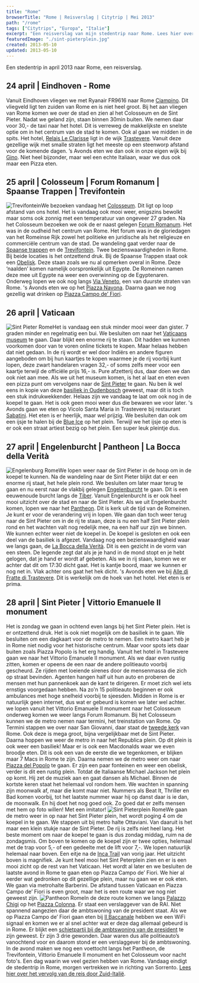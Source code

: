 ```yaml
---
title: "Rome"
browserTitle: "Rome | Reisverslag | Citytrip | Mei 2013"
path: "/rome"
tags: ["Citytrips", "Europa", "Italie"]
excerpt: "Een reisverslag van mijn stedentrip naar Rome. Lees hier over het de gezellige pleintjes, het Colosseum, Vaticaanstad, Forum Romanum en de Trevifontein."
featuredImage: "./sint-pieterplein.jpg"
created: 2013-05-10
updated: 2013-05-10
---
```


Een stedentrip in april 2013 naar Rome, een reisverslag.

## 24 april | Eindhoven - Rome

Vanuit Eindhoven vliegen we met Ryanair FR9616 naar Rome [Ciampino](https://nl.wikipedia.org/wiki/Luchthaven_Rome_Ciampino "Ciampino"). Dit vliegveld ligt ten zuiden van Rome en is niet heel groot. Bij het aan vliegen van Rome komen we over de stad en zien al het Colosseum en de Sint Pieter. Nadat we geland zijn, staan binnen 30min buiten. We nemen daar voor 30,- de taxi naar het hotel. Dit is verreweg de makkelijkste en snelste optie om in het centrum van de stad te komen. Ook al gaan we midden in de spits. Het hotel, [Relais Le Clarisse](http://www.booking.com/hotel/it/relais-le-clarisse.nl.html?aid=1293335&no_rooms=1&group_adults=1) ligt in de wijk [Trastevere](https://nl.wikipedia.org/wiki/Trastevere "Trastevere"). Vanuit deze gezellige wijk met smalle straten ligt het meeste op een steenworp afstand voor de komende dagen. ’s Avonds eten we dan ook in onze eigen wijk bij [Gino](http://www.tripadvisor.nl/Restaurant_Review-g187791-d802124-Reviews-Gino_in_Trastevere-Rome_Lazio.html "Gino in Trastevere"). Niet heel bijzonder, maar wel een echte Italiaan, waar we dus ook maar een Pizza eten.

## 25 april | Colosseum | Forum Romanum | Spaanse Trappen | Trevifontein

![Trevifontein](./trevifontein.jpg)We bezoeken vandaag het [Colosseum](https://nl.wikipedia.org/wiki/Colosseum "Colosseum"). Dit ligt op loop afstand van ons hotel. Het is vandaag ook mooi weer, enigszins bewolkt maar soms ook zonnig met een temperatuur van ongeveer 27 graden. Na het Colosseum bezoeken we ook de er naast gelegen [Forum Romanum](https://nl.wikipedia.org/wiki/Forum_Romanum "Forum Romanum"). Het was in de oudheid het centrum van Rome. Het forum was in de gloriedagen van het Romeinse Rijk zowel het politieke en juridische als het religieuze en commerciële centrum van de stad. De wandeling gaat verder naar de [Spaanse trappen](https://nl.wikipedia.org/wiki/Spaanse_Trappen "Spaanse trappen") en de [Trevifontein](https://nl.wikipedia.org/wiki/Trevifontein "Trevifontein"). Twee bezienswaardigheden in Rome. Bij beide locaties is het ontzettend druk. Bij de Spaanse Trappen staat ook een [Obelisk](https://nl.wikipedia.org/wiki/Obelisken_van_Rome "Obelisken van Rome"). Deze staan zoals we nu al opmerken overal in Rome. Deze ‘naalden’ komen namelijk oorspronkelijk uit Egypte. De Romeinen namen deze mee uit Egypte na weer een overwinning op de Egyptenaren. Onderweg lopen we ook nog langs [Via Veneto](https://en.wikipedia.org/wiki/Via_Veneto "Via Vittorio Veneto"), een van duurste straten van Rome. 's Avonds eten we op het [Piazza Navona](https://nl.wikipedia.org/wiki/Piazza_Navona "Piazza Navona"). Daarna gaan we nog gezellig wat drinken op [Piazza Campo de’ Fiori](https://nl.wikipedia.org/wiki/Campo_de'_Fiori "Piazza Campo de' Fiori").

## 26 april | Vaticaan

![Sint Pieter Rome](./sint-pieter.jpg)Het is vandaag een stuk minder mooi weer dan gister. 7 graden minder en regelmatig een bui. We besluiten om naar het [Vaticaans museum](https://nl.wikipedia.org/wiki/Vaticaanse_Musea "Vaticaans museum") te gaan. Daar blijkt een enorme rij te staan. Dit hadden we kunnen voorkomen door van te voren online tickets te kopen. Maar helaas hebben dat niet gedaan. In de rij wordt er wel door Indiërs en andere figuren aangeboden om bij hun kaartjes te kopen waarmee je de rij voorbij kunt lopen, deze zwart handelaren vragen 32,- of soms zelfs meer voor een kaartje terwijl de officiële prijs 16,- is. Pure afzetterij dus, daar doen we dan ook niet aan mee. Als we uit het museum komen, is het al laat en eten even een pizza punt om vervolgens naar de [Sint Pieter](https://nl.wikipedia.org/wiki/Sint-Pietersbasiliek "Sint Pieter basiliek") te gaan. Nu ben ik wel eens in kopie van deze [basiliek in Oudenbosch](https://nl.wikipedia.org/wiki/Basiliek_van_de_H.H._Agatha_en_Barbara "basiliek in Oudenbosch") geweest, maar dit is toch een stuk indrukwekkender. Helaas zijn we vandaag te laat om ook nog in de koepel te gaan. Het is ook geen mooi weer dus die bewaren we voor later. 's Avonds gaan we eten op Vicolo Santa Maria in Trastevere bij restaurant [Sabatini](http://www.tripadvisor.nl/Restaurant_Review-g187791-d716392-Reviews-Sabatini-Rome_Lazio.html "Sabatini"). Het eten is er heerlijk, maar wel prijzig. We besluiten dan ook om een ijsje te halen bij de [Blue Ice](http://www.tripadvisor.nl/Restaurant_Review-g187791-d787819-Reviews-Blue_Ice-Rome_Lazio.html "Blue Ice") op het plein. Terwijl we het ijsje op eten is er ook een straat artiest bezig op het plein. Een super leuk pleintje dus.

## 27 april | Engelenburcht | Pantheon | La Bocca della Verità

![Engelenburg Rome](./engelenburg.jpg)We lopen weer naar de Sint Pieter in de hoop om in de koepel te kunnen. Na de wandeling naar de Sint Pieter blijkt dat er een enorme rij staat, het hele plein rond. We besluiten om later maar terug te gaan en nu eerst naar de vlakbij gelegen [Engelenburcht](https://nl.wikipedia.org/wiki/Engelenburcht "Engelenburcht") te gaan. Dit is een eeuwenoude burcht langs de [Tiber](https://nl.wikipedia.org/wiki/Tiber "Tiber"). Vanuit Engelenburcht is er ook heel mooi uitzicht over de stad en naar de Sint Pieter. Als we uit Engelenburcht komen, lopen we naar het [Pantheon](https://nl.wikipedia.org/wiki/Pantheon_(Rome) "Pantheon"). Dit is kerk uit de tijd van de Romeinen. Je kunt er voor de verandering vrij in lopen. We gaan dan toch weer terug naar de Sint Pieter om in de rij te staan, deze is nu een half Sint Pieter plein rond en het wachten valt nog redelijk mee, na een half uur zijn we binnen. We kunnen echter weer niet de koepel in. De koepel is gesloten en ook een deel van de basiliek is afgezet. Vandaag nog een bezienswaardigheid waar we langs gaan, de [La Bocca della Verità](https://nl.wikipedia.org/wiki/La_Bocca_della_Verit%C3%A0 "Mouth of truth"). Dit is een gezicht in de vorm van een steen. De legende zegt dat als je je hand in de mond stopt en je hebt gelogen, dat je hand er wordt af gebeten. Als we in rij staan, komen we er achter dat dit om 17:30 dicht gaat. Het is kantje boord, maar we kunnen er nog net in. Vlak achter ons gaat het hek dicht. 's Avonds eten we bij [Alle di Fratte di Trastevere](http://www.tripadvisor.nl/Restaurant_Review-g187791-d696629-Reviews-Alle_fratte_di_trastevere-Rome_Lazio.html "Alle di Fratte di Trastevere"). Dit is werkelijk om de hoek van het hotel. Het eten is er prima.

## 28 april | Sint Pieter | Vittorio Emanuele II monument

Het is zondag we gaan in ochtend even langs bij het Sint Pieter plein. Het is er ontzettend druk. Het is ook niet mogelijk om de basiliek in te gaan. We besluiten om een dagkaart voor de metro te nemen. Een metro kaart heb je in Rome niet nodig voor het historische centrum. Maar voor spots iets daar buiten zoals Piazza Popolo is het erg handig. Vanuit het hotel in Trastevere gaan we naar het Vittorio Emanuele II monument. Als we daar even rustig zitten, komen er opeens de een naar de andere politieauto voorbij gescheurd. Ze rijden met loeiende sirenes door de mensenmassa die zich op straat bevinden. Agenten hangen half uit hun auto en proberen de mensen met hun pannenkoek aan de kant te dirigeren. Er moet zich wel iets ernstigs voorgedaan hebben. Na zo'n 15 politieauto beginnen er ook ambulances met hoge snelheid voorbij te sjeesden. Midden in Rome is er natuurlijk geen internet, dus wat er gebeurd is komen we later wel achter. we lopen vanuit het Vittorio Emanuele II monument naar het Colosseum onderweg komen we weer langs Forum Romanum. Bij het Colosseum kunnen we de metro nemen naar termini, het treinstation van Rome. Op Termini stappen we over naar San Giovanni, daar staat de [tweede kerk](https://nl.wikipedia.org/wiki/Sint-Jan_van_Lateranen "San Giovanni in Laterano") van Rome. Ook deze is mega groot, bijna vergelijkbaar met de Sint Pieter. Daarna hoppen we weer de metro in naar het Republica plein. Op dit plein is ook weer een basiliek! Maar er is ook een Macdonalds waar we even broodje eten. Dit is ook een van de eerste die we tegenkomen, er blijken maar 7 Macs in Rome te zijn. Daarna nemen we de metro weer om naar [Piazza del Popolo](https://nl.wikipedia.org/wiki/Piazza_del_Popolo "Piazza del Popolo") te gaan. Er zijn een paar fonteinen en weer een obelisk, verder is dit een rustig plein. Totdat de Italiaanse Michael Jackson het plein op komt. Hij zet de muziek aan en gaat dansen als Michael. Binnen de kortste keren staat het helemaal vol rondom hem. We wachten in spanning zijn moonwalk af, maar die komt maar niet. Nummers als Beat It, Thriller en Bad komen voorbij, tot het laatste nummer waar hij op danst daar is ie dan, de moonwalk. En hij doet het nog goed ook. Zo goed dat er zelfs mensen met hem op foto willen! Met een imitator! ![Sint Pieterplein Rome](./sint-pieterplein.jpg)We gaan de metro weer in op naar het Sint Pieter plein, het wordt poging 4 om de koepel in te gaan. We stappen uit bij metro halte Ottaviani. Van daaruit is het maar een klein stukje naar de Sint Pieter. De rij is zelfs niet heel lang. Het beste moment om naar de koepel te gaan is dus zondag middag, ruim na de zondagsmis. Om boven te komen op de koepel zijn er twee opties, helemaal met de trap voor 5,- of een gedeelte met de lift voor 7,-. We lopen natuurlijk helemaal naar boven. Een eitje na de [Inca Trail](./inca-trail "Inca Trail") van vorig jaar. Het uitzicht boven is magnifiek. Je kunt heel mooi het Sint Peterplein zien en er is een mooi zicht op de rest van het Vaticaan. Het wordt al later en we besluiten de laatste avond in Rome te gaan eten op Piazza Campo de’ Fiori. We hier al eerder wat gedronken op dit gezellige plein, maar nu gaan we er ook eten. We gaan via metrohalte Barberini. De afstand tussen Vaticaan en Piazza Campo de’ Fiori is even groot, maar het is een route waar we nog niet geweest zijn. ![Pantheon Rome](./pantheon.jpg)In de deze route komen we langs [Palazzo Chigi](https://en.wikipedia.org/wiki/Palazzo_Chigi "Palazzo Chigi") op het [Piazza Colonna](https://nl.wikipedia.org/wiki/Piazza_Colonna "Piazza Colonna"). Er staat een verslaggever van de RAI. Niet spannend aangezien daar de ambtswoning van de president staat. Als we op Piazza Campo de’ Fiori gaan eten bij [Il Baccanale](http://www.tripadvisor.nl/Restaurant_Review-g187791-d1627378-Reviews-Il_Baccanale_Ristorante-Rome_Lazio.html "Il Baccanale") hebben we een WiFi signaal en komen we er al snel achter wat er deze dag allemaal gebeurd is in Rome. Er blijkt een [schietpartij bij de ambtswoning van de president](http://www.nu.nl/buitenland/3409516/schietpartij-rome-tijdens-beediging-regering-.html "schietpartij bij de ambtswoning van de president") te zijn geweest. Er zijn 3 drie gewonden. Daar waren dus alle politieauto’s vanochtend voor en daarom stond er een verslaggever bij de ambtswoning. In de avond maken we nog een voettocht langs het Pantheon, de Trevifontein, Vittorio Emanuele II monument en het Colosseum voor nacht foto's. Een dag waarin we veel gezien hebben van Rome. Vandaag eindigt de stedentrip in Rome, morgen vertrekken we in richting van Sorrento. [Lees hier over het vervolg van de reis door Zuid-Italië](./zuid-italie "Zuid-Italië").
